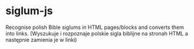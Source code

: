 # siglum-js
Recognise polish Bible siglums in HTML pages/blocks and converts them into links. (Wyszukuje i rozpoznaje polskie sigla biblijne na stronah HTML a następnie zamienia je w linki)
